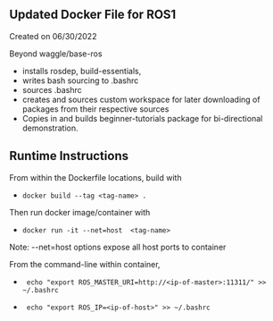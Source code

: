 ## Updated Docker File for ROS1 

Created on 06/30/2022

Beyond waggle/base-ros
 - installs rosdep, build-essentials, 
 - writes bash sourcing to .bashrc
 - sources .bashrc
 - creates and sources custom workspace for later downloading of packages from their respective sources
 - Copies in and builds beginner-tutorials package for bi-directional demonstration.


## Runtime Instructions

From within the Dockerfile locations, build with 
 - `docker build --tag <tag-name> .`

Then run  docker image/container with 
 - `docker run -it --net=host  <tag-name>`

Note: --net=host options expose all host ports to container

From the command-line within container,

 - ` echo "export ROS_MASTER_URI=http://<ip-of-master>:11311/" >> ~/.bashrc` 
 
 - ` echo "export ROS_IP=<ip-of-host>" >> ~/.bashrc` 
